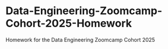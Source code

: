 # Data-Engineering-Zoomcamp-Cohort-2025-Homework
Homework for the Data Engineering Zoomcamp Cohort 2025
